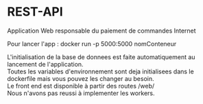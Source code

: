 # REST-API
Application Web responsable du paiement de commandes Internet

Pour lancer l'app : docker run -p 5000:5000 nomConteneur

L'initialisation de la base de donnees est faite automatiquement au lancement de l'application. \
Toutes les variables d'environnement sont deja initialisees dans le dockerfile mais vous pouvez les changer au besoin. \
Le front end est disponible à partir des routes /web/ \
Nous n'avons pas reussi à implementer les workers. 